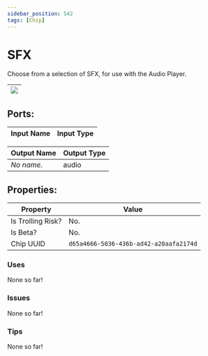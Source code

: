 ```yaml
---
sidebar_position: 542
tags: [Chip]
---
```


# SFX


Choose from a selection of SFX, for use with the Audio Player.

| ![](https://images-ext-2.discordapp.net/external/MPmIaQzlEPmgGWlgi-WxBBXt0Bjv_zWPkg1y1f_sy3s/https/www.recroomcircuits.com/image/circuit/absolute-value?width=206&height=108) |
|-----|

## Ports:

| Input Name | Input Type |
|-----------|-----------|

| Output Name | Output Type |
|-----------|-----------|
| *No name.* | audio |

## Properties:

| Property  | Value |
|-------------------|-----------|
| Is Trolling Risk? | No. |
| Is Beta? | No. |
| Chip UUID | `d65a4666-5036-436b-ad42-a20aafa2174d` |

### Uses
None so far!

### Issues
None so far!

### Tips
None so far!
